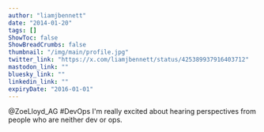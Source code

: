 ```yaml
---
author: "liamjbennett"
date: "2014-01-20"
tags: []
ShowToc: false
ShowBreadCrumbs: false
thumbnail: "/img/main/profile.jpg"
twitter_link: "https://x.com/liamjbennett/status/425389937916403712"
mastodon_link: ""
bluesky_link: ""
linkedin_link: ""
expiryDate: "2016-01-01"
---
```


@ZoeLloyd_AG #DevOps I'm really excited about hearing perspectives from people who are neither dev or ops.

